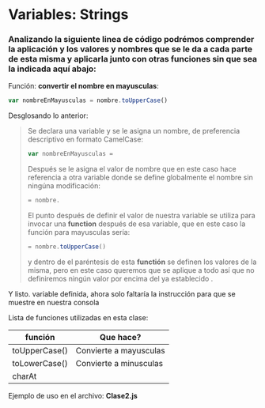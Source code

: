 # Variables: Strings

### Analizando la siguiente linea de código podrémos comprender la aplicación y los valores y nombres que se le da a cada parte de esta misma y aplicarla junto con otras funciones sin que sea la indicada aquí abajo:

Función: **convertir el nombre en mayusculas**:

```js 
var nombreEnMayusculas = nombre.toUpperCase()
```
Desglosando lo anterior:

>Se declara una variable y se le asigna un nombre, de preferencia descriptivo en formato CamelCase:
>```js 
>var nombreEnMayusculas =
>```
>Después se le asigna el valor de nombre que en este caso hace referencia a otra variable donde se define globalmente el nombre sin ningúna modificación:
>```js 
>= nombre. 
>```
>El punto después de definir el valor de nuestra variable se utiliza para invocar una **function** después de esa variable, que en este caso la función para mayusculas sería:
>```js 
>= nombre.toUpperCase()
>```
>y dentro de el paréntesis de esta **functión** se definen los valores de la misma, pero en este caso queremos que se aplique a todo así que no definiremos ningún valor por encima del ya establecido .

Y listo. variable definida, ahora solo faltaría la instrucción para que se muestre en nuestra consola

Lista de funciones utilizadas en esta clase:

| función       | Que hace?              |
| ------------- | ---------------------- |
| toUpperCase() | Convierte a mayusculas |
| toLowerCase() | Convierte a minusculas |
| charAt              |                        |

Ejemplo de uso en el archivo: **Clase2.js**